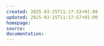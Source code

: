 ```yaml
---
created: 2025-03-25T11:17:52+01:00
updated: 2025-03-25T11:17:57+01:00
homepage: 
source: 
documentation: 
---
```

